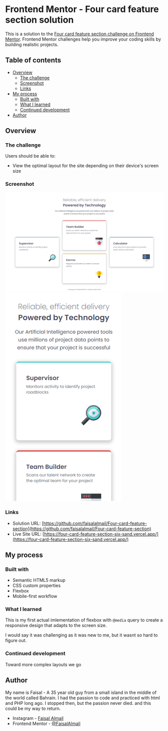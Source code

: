 # Frontend Mentor - Four card feature section solution

This is a solution to the [Four card feature section challenge on Frontend Mentor](https://www.frontendmentor.io/challenges/four-card-feature-section-weK1eFYK). Frontend Mentor challenges help you improve your coding skills by building realistic projects. 

## Table of contents

- [Overview](#overview)
  - [The challenge](#the-challenge)
  - [Screenshot](#screenshot)
  - [Links](#links)
- [My process](#my-process)
  - [Built with](#built-with)
  - [What I learned](#what-i-learned)
  - [Continued development](#continued-development)
- [Author](#author)


## Overview

### The challenge

Users should be able to:

- View the optimal layout for the site depending on their device's screen size

### Screenshot

![Desktop view](screenshots/Desktop.png)
![Mobile view](screenshots/mobile.png)

### Links

- Solution URL: [https://github.com/faisalalmail/Four-card-feature-section](https://github.com/faisalalmail/Four-card-feature-section)
- Live Site URL: [https://four-card-feature-section-six-sand.vercel.app/](https://four-card-feature-section-six-sand.vercel.app/)

## My process

### Built with

- Semantic HTML5 markup
- CSS custom properties
- Flexbox
- Mobile-first workflow

### What I learned

This is my first actual imlementation of flexbox with `@media` query to create a responsive design that adapts to the screen size.

I would say it was challenging as it was new to me, but it wasnt so hard to figure out.
### Continued development

Toward more complex layouts we go

## Author

My name is Faisal - A 35 year old guy from a small island in the middle of the world called Bahrain. I had the passion to code and practiced with html and PHP long ago. I stopped then, but the passion never died. and this could be my way to return.

- Instagram - [Faisal Almail](https://www.instagram.com/faisal.almail)
- Frontend Mentor - [@FaisalAlmail](https://www.frontendmentor.io/profile/faisalalmail)

